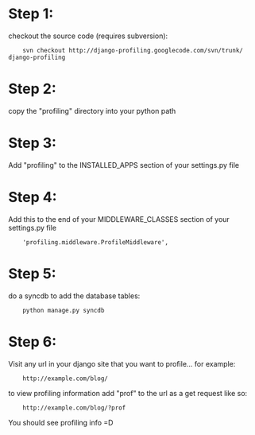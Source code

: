 # Step 1: #

checkout the source code (requires subversion):
```
    svn checkout http://django-profiling.googlecode.com/svn/trunk/ django-profiling
```

# Step 2: #

copy the "profiling" directory into your python path

# Step 3: #

Add "profiling" to the INSTALLED\_APPS section of your settings.py file

# Step 4: #

Add this to the end of your MIDDLEWARE\_CLASSES section of your settings.py file
```
    'profiling.middleware.ProfileMiddleware',
```

# Step 5: #

do a syncdb to add the database tables:
```
    python manage.py syncdb
```

# Step 6: #

Visit any url in your django site that you want to profile... for example:
```
    http://example.com/blog/
```

to view profiling information add "prof" to the url as a get request like so:
```
    http://example.com/blog/?prof
```

You should see profiling info =D